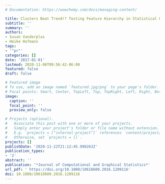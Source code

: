 ```yaml
---
# Documentation: https://wowchemy.com/docs/managing-content/

title: Clusters Beat Trend!? Testing Feature Hierarchy in Statistical Graphics
subtitle: ''
summary: ''
authors:
- Susan Vanderplas
- Heike Hofmann
tags:
- '"pr"'
categories: []
date: '2017-01-01'
lastmod: 2020-11-06T09:56:42-06:00
featured: false
draft: false

# Featured image
# To use, add an image named `featured.jpg/png` to your page's folder.
# Focal points: Smart, Center, TopLeft, Top, TopRight, Left, Right, BottomLeft, Bottom, BottomRight.
image:
  caption: ''
  focal_point: ''
  preview_only: false

# Projects (optional).
#   Associate this post with one or more of your projects.
#   Simply enter your project's folder or file name without extension.
#   E.g. `projects = ["internal-project"]` references `content/project/deep-learning/index.md`.
#   Otherwise, set `projects = []`.
projects: []
publishDate: '2020-11-22T21:12:45.990263Z'
publication_types:
- '2'
abstract: ''
publication: '*Journal of Computational and Graphical Statistics*'
url_pdf: ' https://doi.org/10.1080/10618600.2016.1209116'
doi: 10.1080/10618600.2016.1209116
---
```

